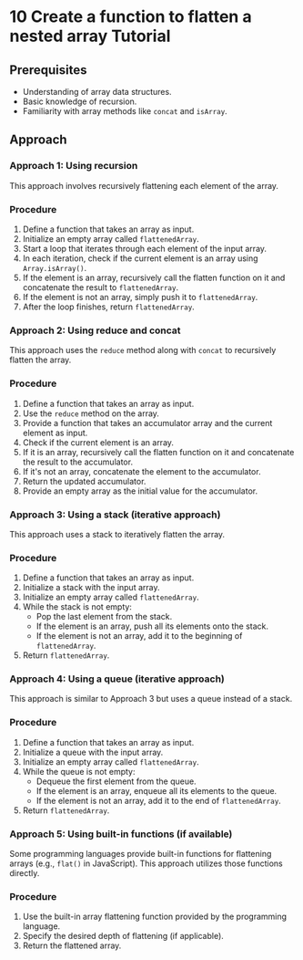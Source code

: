# 10 Create a function to flatten a nested array Tutorial

## Prerequisites

*   Understanding of array data structures.
*   Basic knowledge of recursion.
*   Familiarity with array methods like `concat` and `isArray`.

## Approach

### Approach 1: Using recursion

This approach involves recursively flattening each element of the array.

### Procedure

1. Define a function that takes an array as input.
2. Initialize an empty array called `flattenedArray`.
3. Start a loop that iterates through each element of the input array.
4. In each iteration, check if the current element is an array using `Array.isArray()`.
5. If the element is an array, recursively call the flatten function on it and concatenate the result to `flattenedArray`.
6. If the element is not an array, simply push it to `flattenedArray`.
7. After the loop finishes, return `flattenedArray`.

### Approach 2: Using reduce and concat

This approach uses the `reduce` method along with `concat` to recursively flatten the array.

### Procedure

1. Define a function that takes an array as input.
2. Use the `reduce` method on the array.
3. Provide a function that takes an accumulator array and the current element as input.
4. Check if the current element is an array.
5. If it is an array, recursively call the flatten function on it and concatenate the result to the accumulator.
6. If it's not an array, concatenate the element to the accumulator.
7. Return the updated accumulator.
8. Provide an empty array as the initial value for the accumulator.

### Approach 3: Using a stack (iterative approach)

This approach uses a stack to iteratively flatten the array.

### Procedure

1. Define a function that takes an array as input.
2. Initialize a stack with the input array.
3. Initialize an empty array called `flattenedArray`.
4. While the stack is not empty:
    *   Pop the last element from the stack.
    *   If the element is an array, push all its elements onto the stack.
    *   If the element is not an array, add it to the beginning of `flattenedArray`.
5. Return `flattenedArray`.

### Approach 4: Using a queue (iterative approach)

This approach is similar to Approach 3 but uses a queue instead of a stack.

### Procedure

1. Define a function that takes an array as input.
2. Initialize a queue with the input array.
3. Initialize an empty array called `flattenedArray`.
4. While the queue is not empty:
    *   Dequeue the first element from the queue.
    *   If the element is an array, enqueue all its elements to the queue.
    *   If the element is not an array, add it to the end of `flattenedArray`.
5. Return `flattenedArray`.

### Approach 5: Using built-in functions (if available)

Some programming languages provide built-in functions for flattening arrays (e.g., `flat()` in JavaScript). This approach utilizes those functions directly.

### Procedure

1. Use the built-in array flattening function provided by the programming language.
2. Specify the desired depth of flattening (if applicable).
3. Return the flattened array.

